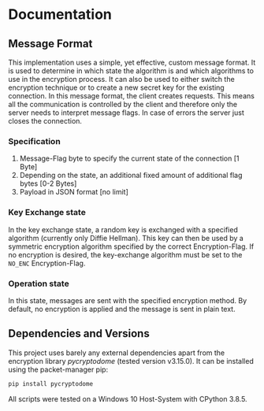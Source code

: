 # Documentation

## Message Format

This implementation uses a simple, yet effective, custom message format. It is used to determine in which state the algorithm is and which algorithms to use in the encryption process.
It can also be used to either switch the encryption technique or to create a new secret key for the existing connection.
In this message format, the client creates requests. This means all the communication is controlled by the client and therefore only the server needs to interpret message flags. In case of errors the server just closes the connection.

### Specification

1. Message-Flag byte to specify the current state of the connection [1 Byte]
2. Depending on the state, an additional fixed amount of additional flag bytes [0-2 Bytes]
3. Payload in JSON format [no limit]

### Key Exchange state

In the key exchange state, a random key is exchanged with a specified algorithm (currently only Diffie Hellman). This key can then be used by a symmetric encryption algorithm specified by the correct Encryption-Flag.
If no encryption is desired, the key-exchange algorithm must be set to the `NO_ENC` Encryption-Flag.

### Operation state

In this state, messages are sent with the specified encryption method. By default, no encryption is applied and the message is sent in plain text.

## Dependencies and Versions

This project uses barely any external dependencies apart from the encryption library _pycryptodome_ (tested version v3.15.0).
It can be installed using the packet-manager pip:

```bash
pip install pycryptodome
```

All scripts were tested on a Windows 10 Host-System with CPython 3.8.5.
